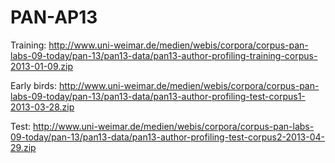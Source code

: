 
# PAN-AP13

Training: http://www.uni-weimar.de/medien/webis/corpora/corpus-pan-labs-09-today/pan-13/pan13-data/pan13-author-profiling-training-corpus-2013-01-09.zip

Early birds: http://www.uni-weimar.de/medien/webis/corpora/corpus-pan-labs-09-today/pan-13/pan13-data/pan13-author-profiling-test-corpus1-2013-03-28.zip

Test: http://www.uni-weimar.de/medien/webis/corpora/corpus-pan-labs-09-today/pan-13/pan13-data/pan13-author-profiling-test-corpus2-2013-04-29.zip